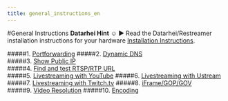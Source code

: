 ```yaml
---
title: general_instructions_en
---
```

#General Instructions
**Datarhei Hint** ☺ ► Read the Datarhei/Restreamer installation instructions for your hardware [Installation Instructions](/restreamer/wiki/installation_en.html).  

#####1. [Portforwarding](/restreamer/wiki/portforwarding_en.html) 
#####2. [Dynamic DNS](/restreamer/wiki/dynamicdns_en.html)  
#####3. [Show Public IP](/restreamer/wiki/showpublicip_en.html)  
#####4. [Find and test RTSP/RTP URL](/restreamer/wiki/findrtspurl_en.html)  
#####5. [Livestreaming with YouTube](/restreamer/wiki/livestreamingyoutube_en.html)
#####6. [Livestreaming with Ustream](/restreamer/wiki/livestreaminglivestreamcom_en.html)  
#####7. [Livestreaming with Twitch.tv](/restreamer/wiki/livestreamingtwitch_en.html) 
#####8. [iFrame/GOP/GOV](/restreamer/wiki/iframe_en_generalinstructions.html)  
#####9. [Video Resolution](/restreamer/wiki/videoresolution_en_generalinstructions.html) 
#####10. [Encoding](/restreamer/wiki/encoding_en_generalinstructions.html)